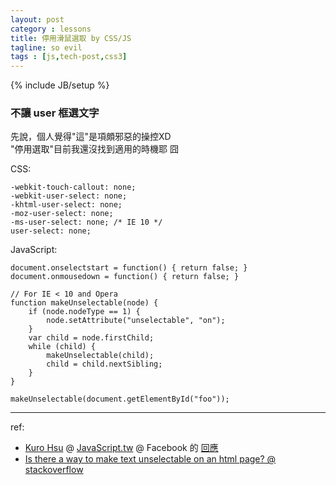 ```yaml
---
layout: post
category : lessons
title: 停用滑鼠選取 by CSS/JS
tagline: so evil
tags : [js,tech-post,css3]
---
```

{% include JB/setup %}

### 不讓 user 框選文字

先說，個人覺得"這"是項頗邪惡的操控XD  
"停用選取"目前我還沒找到適用的時機耶 囧

CSS:

    -webkit-touch-callout: none;
    -webkit-user-select: none;
    -khtml-user-select: none;
    -moz-user-select: none;
    -ms-user-select: none; /* IE 10 */
    user-select: none;

JavaScript:

    document.onselectstart = function() { return false; }
    document.onmousedown = function() { return false; }

    // For IE < 10 and Opera
    function makeUnselectable(node) {
        if (node.nodeType == 1) {
            node.setAttribute("unselectable", "on");
        }
        var child = node.firstChild;
        while (child) {
            makeUnselectable(child);
            child = child.nextSibling;
        }
    }

    makeUnselectable(document.getElementById("foo"));

*************
ref:

+ [Kuro Hsu][KuroHsu] @ [JavaScript.tw][jsgroup] @ Facebook 的 [回應][answer]
+ [Is there a way to make text unselectable on an html page? @ stackoverflow](http://stackoverflow.com/a/4448972)



[KuroHsu]: https://www.facebook.com/kurotanshi "Kuro Hsu@Facebook"
[jsgroup]: https://www.facebook.com/groups/javascript.tw "Javascript in Taiwan @ Facebook"
[answer]: https://www.facebook.com/groups/javascript.tw/permalink/324164747684870/?comment_id=324167091017969&offset=0&total_comments=3